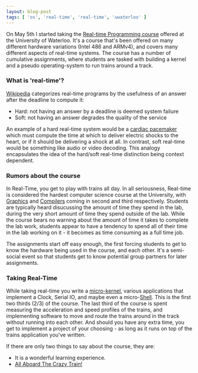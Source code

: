 ```yaml
---
layout: blog-post
tags: [ 'os', 'real-time', 'real-time', 'uwaterloo' ]
---
```


On May 5th I started taking the [Real-time Programming course][3] offered at the University of Waterloo. It's a course that's been offered on many different hardware variations (Intel 486 and ARMv4), and covers many different aspects of real-time systems. The course has a number of cumulative assignments, where students are tasked with building a kernel and a pseudo operating-system to run trains around a track.


### What is 'real-time'?

[Wikipedia][1] categorizes real-time programs by the usefulness of an answer after the deadline to compute it:

* Hard: not having an answer by a deadline is deemed system failure
* Soft: not having an answer degrades the quality of the service

An example of a hard real-time system would be a [cardiac pacemaker][4] which must compute the time at which to deliver electric shocks to the heart, or if it should be delivering a shock at all. In contrast, soft real-time would be something like audio or video decoding. This analogy encapsulates the idea of the hard/soft real-time distinction being context dependent.


### Rumors about the course


In Real-Time, you get to play with trains all day. In all seriousness, Real-time is considered the hardest computer science course at the University, with [Graphics][5] and [Compilers][6] coming in second and third respectively. Students are typically heard disucussing the amount of time they spend in the lab, during the very short amount of time they spend outside of the lab. While the course bears no warning about the amount of time it takes to complete the lab work, students appear to have a tendency to spend all of their time in the lab working on it - it becomes as time consuming as a full time job.

The assignments start off easy enough, the first forcing students to get to know the hardware being used in the course, and each other. It's a semi-social event so that students get to know potential group partners for later assignments.


### Taking Real-Time

While taking real-time you write a [micro-kernel][7], various applications that implement a Clock, Serial IO, and maybe even a micro-[Shell][8]. This is the first two thirds (2/3) of the course. The last third of the course is spent measuring the acceleration and speed profiles of the trains, and implementing software to move and route the trains around in the track without running into each other. And should you have any extra time, you get to implement a project of your choosing - as long as it runs on top of the trains application you've written.


If there are only two things to say about the course, they are:

* It is a wonderful learning experience.
* [All Aboard The Crazy Train!][11]


[1]: https://en.wikipedia.org/wiki/Real-time_computing
[2]: https://en.wikipedia.org/wiki/Real-time_operating_system
[3]: https://cs.uwaterloo.ca//current/courses/course_descriptions/cDescr/CS452
[4]: https://en.wikipedia.org/wiki/Pacemaker
[5]: https://www.student.cs.uwaterloo.ca/~cs488/
[6]: https://www.student.cs.uwaterloo.ca/~cs444/
[7]: http://en.wikipedia.org/wiki/Microkernel
[8]: http://en.wikipedia.org/wiki/Shell_%28computing%29
[11]: https://www.youtube.com/watch?v=otdHbA4GlSI

